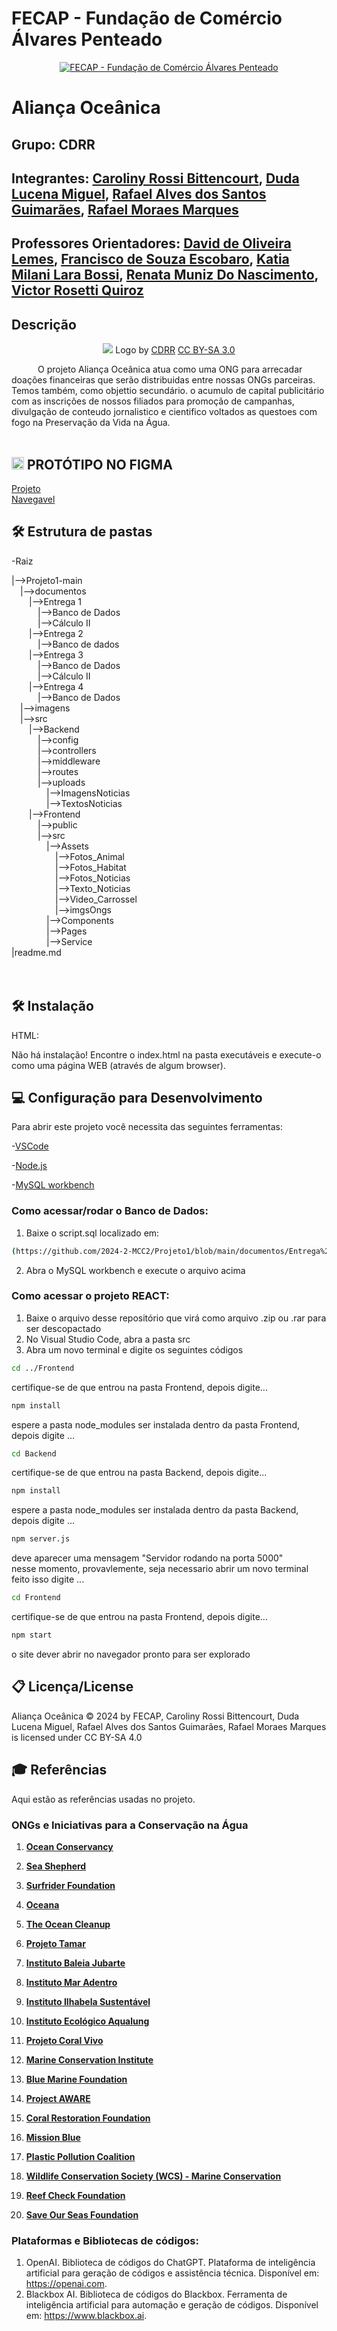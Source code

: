 # FECAP - Fundação de Comércio Álvares Penteado

<p align="center">
<a href= "https://www.fecap.br/"><img src="https://encrypted-tbn0.gstatic.com/images?q=tbn:ANd9GcRhZPrRa89Kma0ZZogxm0pi-tCn_TLKeHGVxywp-LXAFGR3B1DPouAJYHgKZGV0XTEf4AE&usqp=CAU" alt="FECAP - Fundação de Comércio Álvares Penteado" border="0"></a>
</p>

# Aliança Oceânica

## Grupo: CDRR

## Integrantes: <a href="">Caroliny Rossi Bittencourt</a>, <a href="">Duda Lucena Miguel</a>, <a href="">Rafael Alves dos Santos Guimarães</a>, <a href="">Rafael Moraes Marques</a>

## Professores Orientadores: <a href="">David de Oliveira Lemes</a>, <a href="">Francisco de Souza Escobaro</a>, <a href="">Katia Milani Lara Bossi</a>, <a href="">Renata Muniz Do Nascimento</a>, <a href="">Victor Rosetti Quiroz</a>



## Descrição

<p align="center">
<img src="https://github.com/2024-2-MCC2/Projeto1/blob/main/imagens/Banner.png?raw=true" border="0">
  Logo by <a href="">CDRR</a> <a rel="license" href="https://creativecommons.org/licenses/by-sa/3.0/">CC BY-SA 3.0</a> 

&emsp;&emsp;&emsp;O projeto Aliança Oceânica atua como uma ONG para arrecadar doações financeiras que serão distribuidas entre nossas ONGs parceiras. Temos também, como objettio secundário. o acumulo de capital publicitário com as inscrições de nossos filiados para promoção de campanhas, divulgação de conteudo jornalistico e cientifico voltados as questoes com fogo na Preservação da Vida na Água.
<br><br>

## <img src="https://img.icons8.com/?size=100&id=zfHRZ6i1Wg0U&format=png&color=000000" width="20" height="20"/> PROTÓTIPO NO FIGMA 
 <a href = "https://www.figma.com/design/IsuMlfoVd8VCWlWo8kVclq/Alian%C3%A7a-Oce%C3%A2nica---Prot%C3%B3tipo?node-id=52-917&t=jZHCTz42k0mQOkIo-1">Projeto</a>
 <br>
 <a href = "https://www.figma.com/proto/IsuMlfoVd8VCWlWo8kVclq/Alian%C3%A7a-Oce%C3%A2nica---Prot%C3%B3tipo?node-id=52-918&node-type=frame&t=HdW5qPesPOIsPtyW-1&scaling=min-zoom&content-scaling=fixed&page-id=52%3A917">Navegavel</a>
## 🛠 Estrutura de pastas

-Raiz<br>

|-->Projeto1-main<br>
&emsp;|-->documentos<br>
&emsp;&emsp;|-->Entrega 1<br>
&emsp;&emsp;&emsp;|-->Banco de Dados<br>
&emsp;&emsp;&emsp;|-->Cálculo II<br>
&emsp;&emsp;|-->Entrega 2<br>
&emsp;&emsp;&emsp;|-->Banco de dados<br>
&emsp;&emsp;|-->Entrega 3<br>
&emsp;&emsp;&emsp;|-->Banco de Dados<br>
&emsp;&emsp;&emsp;|-->Cálculo II<br>
&emsp;&emsp;|-->Entrega 4<br>
&emsp;&emsp;&emsp;|-->Banco de Dados<br>
&emsp;|-->imagens<br>
&emsp;|-->src<br>
&emsp;&emsp;|-->Backend<br>
&emsp;&emsp;&emsp;|-->config<br>
&emsp;&emsp;&emsp;|-->controllers<br>
&emsp;&emsp;&emsp;|-->middleware<br>
&emsp;&emsp;&emsp;|-->routes<br>
&emsp;&emsp;&emsp;|-->uploads<br>
&emsp;&emsp;&emsp;&emsp;|-->ImagensNoticias<br>
&emsp;&emsp;&emsp;&emsp;|-->TextosNoticias<br>
&emsp;&emsp;|-->Frontend<br>
&emsp;&emsp;&emsp;|-->public<br>
&emsp;&emsp;&emsp;|-->src<br>
&emsp;&emsp;&emsp;&emsp;|-->Assets<br>
&emsp;&emsp;&emsp;&emsp;&emsp;|-->Fotos_Animal<br>
&emsp;&emsp;&emsp;&emsp;&emsp;|-->Fotos_Habitat<br>
&emsp;&emsp;&emsp;&emsp;&emsp;|-->Fotos_Noticias<br>
&emsp;&emsp;&emsp;&emsp;&emsp;|-->Texto_Noticias<br>
&emsp;&emsp;&emsp;&emsp;&emsp;|-->Video_Carrossel<br>
&emsp;&emsp;&emsp;&emsp;&emsp;|-->imgsOngs<br>
&emsp;&emsp;&emsp;&emsp;|-->Components<br>
&emsp;&emsp;&emsp;&emsp;|-->Pages<br>
&emsp;&emsp;&emsp;&emsp;|-->Service<br>
|readme.md<br>
<br><br>

## 🛠 Instalação
HTML:

Não há instalação! Encontre o index.html na pasta executáveis e execute-o como uma página WEB (através de algum browser).


## 💻 Configuração para Desenvolvimento

Para abrir este projeto você necessita das seguintes ferramentas:

-<a href="https://code.visualstudio.com">VSCode</a>

-<a href="https://nodejs.org/pt">Node.js</a>

-<a href="https://www.mysql.com/products/workbench/">MySQL workbench</a>

### Como acessar/rodar o Banco de Dados:
1. Baixe o script.sql localizado em:

```bash
(https://github.com/2024-2-MCC2/Projeto1/blob/main/documentos/Entrega%204/Banco%20de%20Dados/AliancaOceanica.sql)
```
2. Abra o MySQL workbench e execute o arquivo acima

### Como acessar o projeto REACT:
1. Baixe o arquivo desse repositório que virá como arquivo .zip ou .rar para ser descopactado
2. No Visual Studio Code, abra a pasta src
3. Abra um novo terminal e digite os seguintes códigos
```bash
cd ../Frontend
```
certifique-se de que entrou na pasta Frontend, depois digite...
```bash
npm install 
```
espere a pasta node_modules ser instalada dentro da pasta Frontend, depois digite ...
```bash
cd Backend
```
certifique-se de que entrou na pasta Backend, depois digite...
```bash
npm install 
```
espere a pasta node_modules ser instalada dentro da pasta Backend, depois digite ...
```bash
npm server.js
```
deve aparecer uma mensagem "Servidor rodando na porta 5000" <br>
nesse momento, provavlemente, seja necessario abrir um novo terminal<br>
feito isso digite ...
```bash
cd Frontend
```
certifique-se de que entrou na pasta Frontend, depois digite...
```bash
npm start
```
o site dever abrir no navegador pronto para ser explorado

## 📋 Licença/License
Aliança Oceânica © 2024 by FECAP, Caroliny Rossi Bittencourt, Duda Lucena Miguel, Rafael Alves dos Santos Guimarães, Rafael Moraes Marques is licensed under CC BY-SA 4.0 

## 🎓 Referências

Aqui estão as referências usadas no projeto.

### ONGs e Iniciativas para a Conservação na Água

1. **[Ocean Conservancy](https://oceanconservancy.org)** 

2. **[Sea Shepherd](https://seashepherd.org)** 

3. **[Surfrider Foundation](https://www.surfrider.org)** 

4. **[Oceana](https://oceana.org)** 

5. **[The Ocean Cleanup](https://theoceancleanup.com)** 

6. **[Projeto Tamar](https://www.tamar.org.br)** 

7. **[Instituto Baleia Jubarte](https://baleiajubarte.org.br)**

8. **[Instituto Mar Adentro](https://www.maradentro.org.br)** 

9. **[Instituto Ilhabela Sustentável](https://ilhabelasustentavel.org.br)** 

10. **[Instituto Ecológico Aqualung](https://institutoaqualung.com.br)** 

11. **[Projeto Coral Vivo](https://www.coralvivo.org.br)** 

12. **[Marine Conservation Institute](https://marine-conservation.org)** 

13. **[Blue Marine Foundation](https://www.bluemarinefoundation.com)** 

14. **[Project AWARE](https://www.projectaware.org)**

15. **[Coral Restoration Foundation](https://www.coralrestoration.org)** 

16. **[Mission Blue](https://mission-blue.org)** 

17. **[Plastic Pollution Coalition](https://www.plasticpollutioncoalition.org)**

18. **[Wildlife Conservation Society (WCS) - Marine Conservation](https://www.wcs.org/our-work/oceans)**

19. **[Reef Check Foundation](https://www.reefcheck.org)**

20. **[Save Our Seas Foundation](https://saveourseas.com)**

### Plataformas e Bibliotecas de códigos:
1. OpenAI. Biblioteca de códigos do ChatGPT. Plataforma de inteligência artificial para geração de códigos e assistência técnica. Disponível em: https://openai.com.
2. Blackbox AI. Biblioteca de códigos do Blackbox. Ferramenta de inteligência artificial para automação e geração de códigos. Disponível em: https://www.blackbox.ai. 



